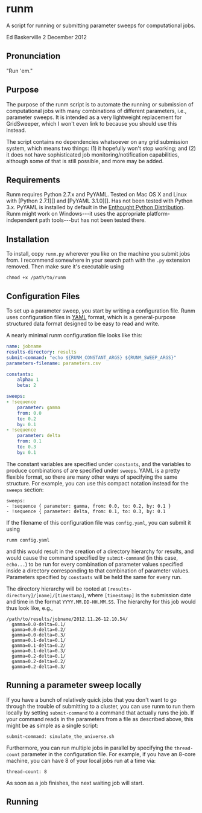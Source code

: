 runm
====
A script for running or submitting parameter sweeps for computational jobs.

Ed Baskerville
2 December 2012

## Pronunciation

"Run 'em."

## Purpose

The purpose of the runm script is to automate the running or submission of computational jobs with many combinations of different parameters, i.e., parameter sweeps. It is intended as a very lightweight replacement for GridSweeper, which I won't even link to because you should use this instead.

The script contains no dependencies whatsoever on any grid submission system, which means two things: (1) it hopefully won't stop working; and (2) it does not have sophisticated job monitoring/notification capabilities, although some of that is still possible, and more may be added.

## Requirements

Runm requires Python 2.7.x and PyYAML. Tested on Mac OS X and Linux with [Python 2.7.1][] and [PyYAML 3.1.0][]. Has not been tested with Python 3.x. PyYAML is installed by default in the [Enthought Python Distribution][]. Runm might work on Windows---it uses the appropriate platform-independent path tools---but has not been tested there.

[Python 2.7.x]: http://python.org/download/releases/2.7.1
[PyYAML]: http://pyyaml.org/wiki/PyYAML
[Enthought Python Distribution]: http://www.enthought.com/products/epd.php

## Installation

To install, copy `runm.py` wherever you like on the machine you submit jobs from. I recommend somewhere in your search path with the `.py` extension removed. Then make sure it's executable using
```
chmod +x /path/to/runm
```

## Configuration Files

To set up a parameter sweep, you start by writing a configuration file. Runm uses configuration files in [YAML][] format, which is a general-purpose structured data format designed to be easy to read and write.

[YAML]: http://en.wikipedia.org/wiki/YAML#Sample_document

A nearly minimal runm configuration file looks like this:

```yaml
name: jobname
results-directory: results
submit-command: "echo ${RUNM_CONSTANT_ARGS} ${RUNM_SWEEP_ARGS}"
parameters-filename: parameters.csv

constants:
	alpha: 1
	beta: 2

sweeps:
- !sequence
	parameter: gamma
	from: 0.0
	to: 0.2
	by: 0.1
- !sequence
	parameter: delta
	from: 0.1
	to: 0.3
	by: 0.1
```

The constant variables are specified under `constants`, and the variables to produce combinations of are specified under `sweeps`. YAML is a pretty flexible format, so there are many other ways of specifying the same structure. For example, you can use this compact notation instead for the `sweeps` section:
```
sweeps:
- !sequence { parameter: gamma, from: 0.0, to: 0.2, by: 0.1 }
- !sequence { parameter: delta, from: 0.1, to: 0.3, by: 0.1
```

If the filename of this configuration file was `config.yaml`, you can submit it using
```
runm config.yaml
```
and this would result in the creation of a directory hierarchy for results, and would cause the command specified by `submit-command` (in this case, `echo...`) to be run for every combination of parameter values specified inside a directory corresponding to that combination of parameter values. Parameters specified by `constants` will be held the same for every run.

The directory hierarchy will be rooted at `[results-directory]/[name]/[timestamp]`, where `[timestamp]` is the submission date and time in the format `YYYY.MM.DD-HH.MM.SS`. The hierarchy for this job would thus look like, e.g.,
```
/path/to/results/jobname/2012.11.26-12.10.54/
  gamma=0.0-delta=0.1/
  gamma=0.0-delta=0.2/
  gamma=0.0-delta=0.3/
  gamma=0.1-delta=0.1/
  gamma=0.1-delta=0.2/
  gamma=0.1-delta=0.3/
  gamma=0.2-delta=0.1/
  gamma=0.2-delta=0.2/
  gamma=0.2-delta=0.3/
```



## Running a parameter sweep locally

If you have a bunch of relatively quick jobs that you don't want to go through the trouble of submitting to a cluster, you can use runm to run them locally by setting `submit-command` to a command that actually runs the job. If your command reads in the parameters from a file as described above, this might be as simple as a single script:
```
submit-command: simulate_the_universe.sh
```

Furthermore, you can run multiple jobs in parallel by specifying the `thread-count` parameter in the configuration file. For example, if you have an 8-core machine, you can have 8 of your local jobs run at a time via:
```
thread-count: 8
```
As soon as a job finishes, the next waiting job will start.

## Running 

